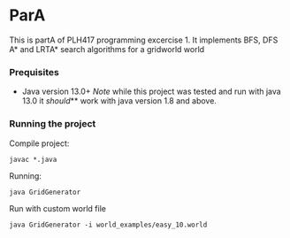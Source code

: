 # ParA

This is partA of PLH417 programming excercise 1. It implements BFS, DFS A* and LRTA* search algorithms for a gridworld world


### Prequisites

* Java version 13.0+
_Note_ while this project was tested and run with java 13.0 it _should_** work with java version 1.8 and above.

### Running the project

Compile project:
```
javac *.java
```

Running:
```
java GridGenerator
```

Run with custom world file
```
java GridGenerator -i world_examples/easy_10.world
```